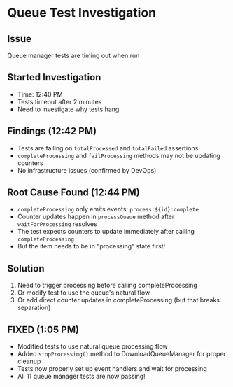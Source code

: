 # Queue Test Investigation

## Issue
Queue manager tests are timing out when run

## Started Investigation
- Time: 12:40 PM
- Tests timeout after 2 minutes
- Need to investigate why tests hang

## Findings (12:42 PM)
- Tests are failing on `totalProcessed` and `totalFailed` assertions
- `completeProcessing` and `failProcessing` methods may not be updating counters
- No infrastructure issues (confirmed by DevOps)

## Root Cause Found (12:44 PM)
- `completeProcessing` only emits events: `process:${id}:complete`
- Counter updates happen in `processQueue` method after `waitForProcessing` resolves
- The test expects counters to update immediately after calling `completeProcessing`
- But the item needs to be in "processing" state first!

## Solution
1. Need to trigger processing before calling completeProcessing
2. Or modify test to use the queue's natural flow
3. Or add direct counter updates in completeProcessing (but that breaks separation)

## FIXED (1:05 PM)
- Modified tests to use natural queue processing flow
- Added `stopProcessing()` method to DownloadQueueManager for proper cleanup
- Tests now properly set up event handlers and wait for processing
- All 11 queue manager tests are now passing!